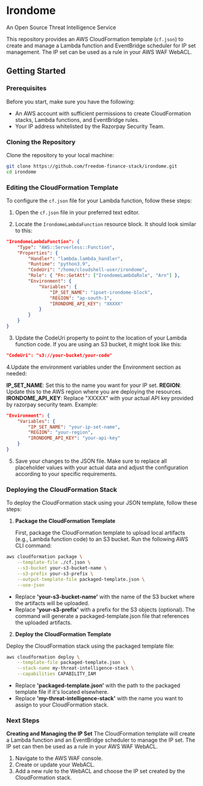 # Irondome
An Open Source Threat Intelligence Service

This repository provides an AWS CloudFormation template (`cf.json`) to create and manage a Lambda function and EventBridge scheduler for IP set management. The IP set can be used as a rule in your AWS WAF WebACL.

## Getting Started

### Prerequisites

Before you start, make sure you have the following:
- An AWS account with sufficient permissions to create CloudFormation stacks, Lambda functions, and EventBridge rules.
- Your IP address whitelisted by the Razorpay Security Team.

### Cloning the Repository

Clone the repository to your local machine:

```bash
git clone https://github.com/freedom-finance-stack/irondome.git
cd irondome
```
### Editing the CloudFormation Template

To configure the `cf.json` file for your Lambda function, follow these steps:

1. Open the `cf.json` file in your preferred text editor.

2. Locate the `IrondomeLambdaFunction` resource block. It should look similar to this:

```json
"IrondomeLambdaFunction": {
    "Type": "AWS::Serverless::Function",
    "Properties": {
        "Handler": "lambda.lambda_handler",
        "Runtime": "python3.9",
        "CodeUri": "/home/cloudshell-user/irondome",
        "Role": { "Fn::GetAtt": ["IrondomeLambdaRole", "Arn"] },
        "Environment": {
            "Variables": {
                "IP_SET_NAME": "ipset-irondome-block",
                "REGION": "ap-south-1",
                "IRONDOME_API_KEY": "XXXXX"
            }
        }
    }
}
```
3. Update the CodeUri property to point to the location of your Lambda function code. If you are using an S3 bucket, it might look like this:
```json
"CodeUri": "s3://your-bucket/your-code"
```
4.Update the environment variables under the Environment section as needed:

  **IP_SET_NAME**: Set this to the name you want for your IP set.
  **REGION**: Update this to the AWS region where you are deploying the resources.
  **IRONDOME_API_KEY**: Replace "XXXXX" with your actual API key provided by razorpay security team.
  Example:
```json
"Environment": {
    "Variables": {
        "IP_SET_NAME": "your-ip-set-name",
        "REGION": "your-region",
        "IRONDOME_API_KEY": "your-api-key"
    }
}
```
5. Save your changes to the JSON file.
Make sure to replace all placeholder values with your actual data and adjust the configuration according to your specific requirements.

### Deploying the CloudFormation Stack

To deploy the CloudFormation stack using your JSON template, follow these steps:

1. **Package the CloudFormation Template**

   First, package the CloudFormation template to upload local artifacts (e.g., Lambda function code) to an S3 bucket. Run the following AWS CLI command:

```bash
aws cloudformation package \
    --template-file ./cf.json \
    --s3-bucket your-s3-bucket-name \
    --s3-prefix your-s3-prefix \
    --output-template-file packaged-template.json \
    --use-json
```
- Replace **'your-s3-bucket-name'** with the name of the S3 bucket where the artifacts will be uploaded.
- Replace **'your-s3-prefix'** with a prefix for the S3 objects (optional).
The command will generate a packaged-template.json file that references the uploaded artifacts.

2. **Deploy the CloudFormation Template**

Deploy the CloudFormation stack using the packaged template file:
```bash
aws cloudformation deploy \
    --template-file packaged-template.json \
    --stack-name my-threat-intelligence-stack \
    --capabilities CAPABILITY_IAM
```
- Replace **'packaged-template.json'** with the path to the packaged template file if it's located elsewhere.
- Replace **'my-threat-intelligence-stack'** with the name you want to assign to your CloudFormation stack.
  
### Next Steps

**Creating and Managing the IP Set**
The CloudFormation template will create a Lambda function and an EventBridge scheduler to manage the IP set. The IP set can then be used as a rule in your AWS WAF WebACL.
1. Navigate to the AWS WAF console.
2. Create or update your WebACL.
3. Add a new rule to the WebACL and choose the IP set created by the CloudFormation stack.
